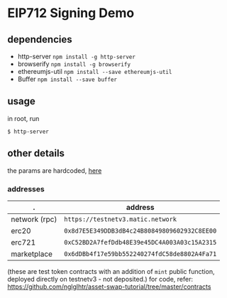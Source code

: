 # EIP712 Signing Demo

## dependencies
- http-server `npm install -g http-server`
- browserify `npm install -g browserify`
- ethereumjs-util `npm install --save ethereumjs-util`
- Buffer `npm install --save buffer`

## usage
in root, run 
```
$ http-server
```

## other details
the params are hardcoded, [here](/sign.js#L45)

### addresses
| . | address |
|---|---|
|network (rpc)|`https://testnetv3.matic.network`|
| erc20 | `0x8d7E5E349DDB3dB4c24B80849809602932C8EE00` |
| erc721 | `0xC52BD2A7fefDdb48E39e45DC4A003A03c15A2315` | 
| marketplace | `0x6dDBb4f17e59bb552240274fdC58de8802A4Fa71` |

(these are test token contracts with an addition of `mint` public function, deployed directly on testnetv3 - not deposited.)
for code, refer: https://github.com/nglglhtr/asset-swap-tutorial/tree/master/contracts